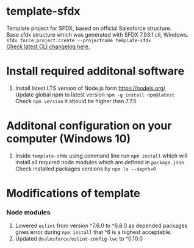 # template-sfdx

Template project for SFDX, based on official Salesforce structure.  
Base sfdx structure which was generated with SFDX 7.93.1 cli, Windows.
`sfdx force:project:create --projectname template-sfdx`  
[Check latest CLI changelog here.](https://github.com/forcedotcom/cli/tree/main/releasenotes)

# Install required additonal software

1. Install latest LTS version of Node.js form https://nodejs.org/  
   Update global npm to latest version `npm -g install npm@latest`  
   Check `npm version` it should be higher than 7.7.5

# Additonal configuration on your computer (Windows 10)

1. Inside `template-sfdx` using command line run `npm install` which will install all required node modules which are defined in `package.json`  
   Check installed packages versions by `npm ls --depth=0`

# Modifications of template

### Node modules

1. Lowered `eslint` from version ^7.6.0 to ^6.8.0 as depended packages gives error during `npm install` that ^6 is a highest acceptable.
2. Updated `@salesforce/eslint-config-lwc` to ^0.10.0
